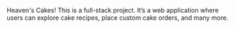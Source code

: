  Heaven's Cakes! This is a full-stack project. It’s a web application where users can explore cake recipes, place custom cake orders, and many more. 
